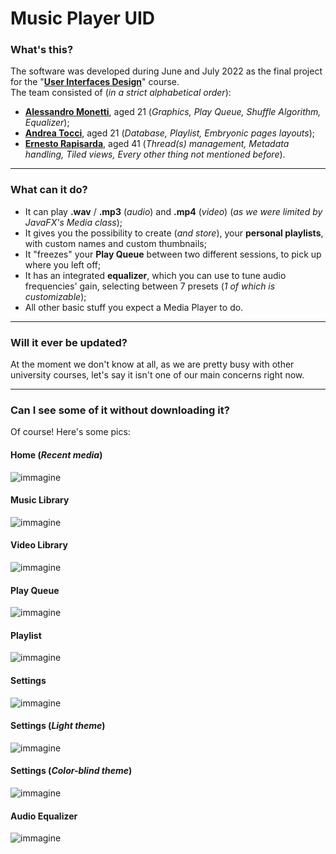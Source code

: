 # Music Player UID
### What's this?
The software was developed during June and July 2022 as the final project for the "[**User Interfaces Design**](https://sites.google.com/unical.it/inf-uid)" course.  
The team consisted of (*in a strict alphabetical order*):
  + [**Alessandro Monetti**](https://github.com/AceOfPotatoes), aged 21 (*Graphics, Play Queue, Shuffle Algorithm, Equalizer*);
  + [**Andrea Tocci**](https://github.com/AndreaYpmY), aged 21 (*Database, Playlist, Embryonic pages layouts*);
  + [**Ernesto Rapisarda**](https://github.com/Ernesto-Rapisarda), aged 41 (*Thread(s) management, Metadata handling, Tiled views, Every other thing not mentioned before*).
  
---

### What can it do?
 + It can play **.wav** / **.mp3** (*audio*) and **.mp4** (*video*) (*as we were limited by JavaFX's Media class*);
 + It gives you the possibility to create (*and store*), your **personal playlists**, with custom names and custom thumbnails;
 + It "freezes" your **Play Queue** between two different sessions, to pick up where you left off;
 + It has an integrated **equalizer**, which you can use to tune audio frequencies' gain, selecting between 7 presets (*1 of which is customizable*);
 + All other basic stuff you expect a Media Player to do.
 
---

### Will it ever be updated?
At the moment we don't know at all, as we are pretty busy with other university courses, let's say it isn't one of our main concerns right now.

---

### Can I see some of it without downloading it?
Of course! Here's some pics:
#### Home (*Recent media*)

![immagine](https://user-images.githubusercontent.com/85177113/183476917-c2117258-49ef-4d54-92ab-63420a276205.png)

#### Music Library

![immagine](https://user-images.githubusercontent.com/85177113/183477247-fbd17ae7-53a1-4cd5-8aed-a526fe41d607.png)

#### Video Library

![immagine](https://user-images.githubusercontent.com/85177113/183478076-cae12534-6be0-45c9-8bc0-f9deee9068f7.png)

#### Play Queue

![immagine](https://user-images.githubusercontent.com/85177113/183477395-ce7de42d-1545-49c0-872c-4fc083aef5d0.png)

#### Playlist

![immagine](https://user-images.githubusercontent.com/85177113/183477865-2f82bc36-9de3-4669-9183-e9802aaeec8f.png)

#### Settings

![immagine](https://user-images.githubusercontent.com/85177113/183478498-e889c741-d8cb-41a9-9f7e-db984ddbb17d.png)

#### Settings (*Light theme*)

![immagine](https://user-images.githubusercontent.com/85177113/183478609-2e154ae9-28e9-4c2e-a79b-b9847015ebe0.png)

#### Settings (*Color-blind theme*)

![immagine](https://user-images.githubusercontent.com/85177113/183478697-4f3b2738-8e1c-4c73-9173-b341d9a8a7dd.png)

#### Audio Equalizer

![immagine](https://user-images.githubusercontent.com/85177113/183478175-e23b090d-fe4c-4fb2-a050-a76a67f1cd2c.png)

